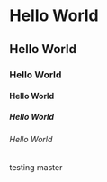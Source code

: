 # Hello World
## Hello World
### Hello World
#### Hello World
##### Hello World
###### Hello World
testing master
